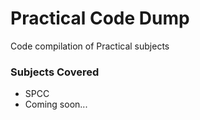 # Practical Code Dump

Code compilation of Practical subjects

### Subjects Covered

* SPCC
* Coming soon...
